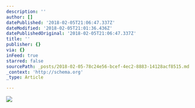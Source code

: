 ```yaml
---
description: ''
author: []
datePublished: '2018-02-05T21:06:47.337Z'
dateModified: '2018-02-05T21:01:36.436Z'
datePublishedOriginal: '2018-02-05T21:06:47.337Z'
title: ''
publisher: {}
via: {}
inFeed: true
starred: false
sourcePath: _posts/2018-02-05-78c24e56-bcef-4ec2-8883-14128acf8515.md
_context: 'http://schema.org'
_type: Article

---
```

![](https://the-grid-user-content.s3-us-west-2.amazonaws.com/22f3c582-c6f1-456b-9fee-0f90669fd9c2.jpg)